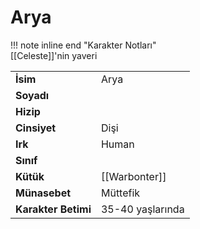 # Arya   
!!! note inline end "Karakter Notları"  
	[[Celeste]]'nin yaveri     
  
|  |  |  
|---|---|  
| **İsim** | Arya |  
| **Soyadı** |  |  
| **Hizip** |  |  
| **Cinsiyet** | Dişi |  
| **Irk** | Human |  
| **Sınıf** |  |  
| **Kütük** | [[Warbonter]] |  
| **Münasebet** | Müttefik |  
| **Karakter Betimi** | 35-40 yaşlarında |  
  
  
